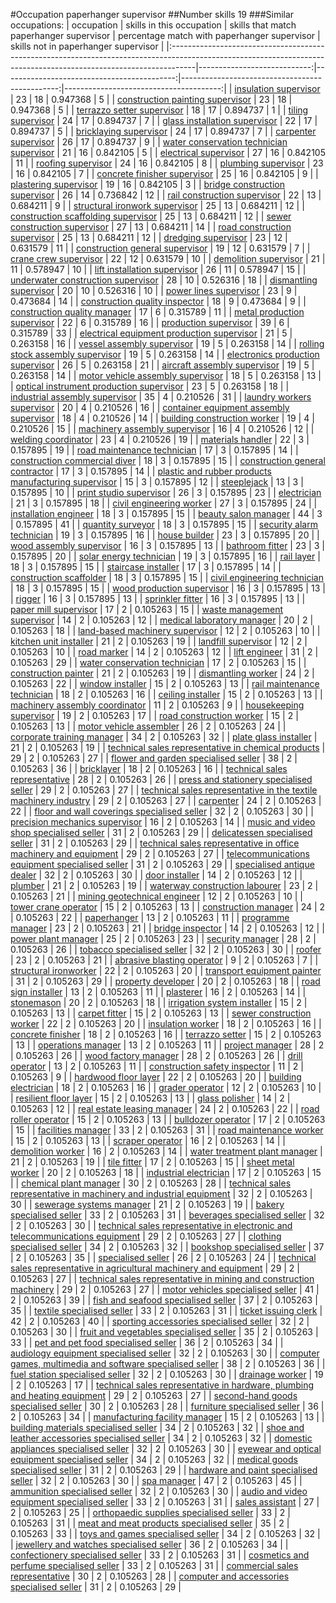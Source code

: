 #Occupation paperhanger supervisor
##Number skills 19
###Similar occupations:
| occupation                                                                                                                                                        |   skills in this occupation |   skills that match paperhanger supervisor |   percentage match with paperhanger supervisor |   skills not in paperhanger supervisor |
|:------------------------------------------------------------------------------------------------------------------------------------------------------------------|----------------------------:|-------------------------------------------:|-----------------------------------------------:|---------------------------------------:|
| [insulation supervisor](insulation_supervisor.md)                                                                                                                 |                          23 |                                         18 |                                       0.947368 |                                      5 |
| [construction painting supervisor](construction_painting_supervisor.md)                                                                                           |                          23 |                                         18 |                                       0.947368 |                                      5 |
| [terrazzo setter supervisor](terrazzo_setter_supervisor.md)                                                                                                       |                          18 |                                         17 |                                       0.894737 |                                      1 |
| [tiling supervisor](tiling_supervisor.md)                                                                                                                         |                          24 |                                         17 |                                       0.894737 |                                      7 |
| [glass installation supervisor](glass_installation_supervisor.md)                                                                                                 |                          22 |                                         17 |                                       0.894737 |                                      5 |
| [bricklaying supervisor](bricklaying_supervisor.md)                                                                                                               |                          24 |                                         17 |                                       0.894737 |                                      7 |
| [carpenter supervisor](carpenter_supervisor.md)                                                                                                                   |                          26 |                                         17 |                                       0.894737 |                                      9 |
| [water conservation technician supervisor](water_conservation_technician_supervisor.md)                                                                           |                          21 |                                         16 |                                       0.842105 |                                      5 |
| [electrical supervisor](electrical_supervisor.md)                                                                                                                 |                          27 |                                         16 |                                       0.842105 |                                     11 |
| [roofing supervisor](roofing_supervisor.md)                                                                                                                       |                          24 |                                         16 |                                       0.842105 |                                      8 |
| [plumbing supervisor](plumbing_supervisor.md)                                                                                                                     |                          23 |                                         16 |                                       0.842105 |                                      7 |
| [concrete finisher supervisor](concrete_finisher_supervisor.md)                                                                                                   |                          25 |                                         16 |                                       0.842105 |                                      9 |
| [plastering supervisor](plastering_supervisor.md)                                                                                                                 |                          19 |                                         16 |                                       0.842105 |                                      3 |
| [bridge construction supervisor](bridge_construction_supervisor.md)                                                                                               |                          26 |                                         14 |                                       0.736842 |                                     12 |
| [rail construction supervisor](rail_construction_supervisor.md)                                                                                                   |                          22 |                                         13 |                                       0.684211 |                                      9 |
| [structural ironwork supervisor](structural_ironwork_supervisor.md)                                                                                               |                          25 |                                         13 |                                       0.684211 |                                     12 |
| [construction scaffolding supervisor](construction_scaffolding_supervisor.md)                                                                                     |                          25 |                                         13 |                                       0.684211 |                                     12 |
| [sewer construction supervisor](sewer_construction_supervisor.md)                                                                                                 |                          27 |                                         13 |                                       0.684211 |                                     14 |
| [road construction supervisor](road_construction_supervisor.md)                                                                                                   |                          25 |                                         13 |                                       0.684211 |                                     12 |
| [dredging supervisor](dredging_supervisor.md)                                                                                                                     |                          23 |                                         12 |                                       0.631579 |                                     11 |
| [construction general supervisor](construction_general_supervisor.md)                                                                                             |                          19 |                                         12 |                                       0.631579 |                                      7 |
| [crane crew supervisor](crane_crew_supervisor.md)                                                                                                                 |                          22 |                                         12 |                                       0.631579 |                                     10 |
| [demolition supervisor](demolition_supervisor.md)                                                                                                                 |                          21 |                                         11 |                                       0.578947 |                                     10 |
| [lift installation supervisor](lift_installation_supervisor.md)                                                                                                   |                          26 |                                         11 |                                       0.578947 |                                     15 |
| [underwater construction supervisor](underwater_construction_supervisor.md)                                                                                       |                          28 |                                         10 |                                       0.526316 |                                     18 |
| [dismantling supervisor](dismantling_supervisor.md)                                                                                                               |                          20 |                                         10 |                                       0.526316 |                                     10 |
| [power lines supervisor](power_lines_supervisor.md)                                                                                                               |                          23 |                                          9 |                                       0.473684 |                                     14 |
| [construction quality inspector](construction_quality_inspector.md)                                                                                               |                          18 |                                          9 |                                       0.473684 |                                      9 |
| [construction quality manager](construction_quality_manager.md)                                                                                                   |                          17 |                                          6 |                                       0.315789 |                                     11 |
| [metal production supervisor](metal_production_supervisor.md)                                                                                                     |                          22 |                                          6 |                                       0.315789 |                                     16 |
| [production supervisor](production_supervisor.md)                                                                                                                 |                          39 |                                          6 |                                       0.315789 |                                     33 |
| [electrical equipment production supervisor](electrical_equipment_production_supervisor.md)                                                                       |                          21 |                                          5 |                                       0.263158 |                                     16 |
| [vessel assembly supervisor](vessel_assembly_supervisor.md)                                                                                                       |                          19 |                                          5 |                                       0.263158 |                                     14 |
| [rolling stock assembly supervisor](rolling_stock_assembly_supervisor.md)                                                                                         |                          19 |                                          5 |                                       0.263158 |                                     14 |
| [electronics production supervisor](electronics_production_supervisor.md)                                                                                         |                          26 |                                          5 |                                       0.263158 |                                     21 |
| [aircraft assembly supervisor](aircraft_assembly_supervisor.md)                                                                                                   |                          19 |                                          5 |                                       0.263158 |                                     14 |
| [motor vehicle assembly supervisor](motor_vehicle_assembly_supervisor.md)                                                                                         |                          18 |                                          5 |                                       0.263158 |                                     13 |
| [optical instrument production supervisor](optical_instrument_production_supervisor.md)                                                                           |                          23 |                                          5 |                                       0.263158 |                                     18 |
| [industrial assembly supervisor](industrial_assembly_supervisor.md)                                                                                               |                          35 |                                          4 |                                       0.210526 |                                     31 |
| [laundry workers supervisor](laundry_workers_supervisor.md)                                                                                                       |                          20 |                                          4 |                                       0.210526 |                                     16 |
| [container equipment assembly supervisor](container_equipment_assembly_supervisor.md)                                                                             |                          18 |                                          4 |                                       0.210526 |                                     14 |
| [building construction worker](building_construction_worker.md)                                                                                                   |                          19 |                                          4 |                                       0.210526 |                                     15 |
| [machinery assembly supervisor](machinery_assembly_supervisor.md)                                                                                                 |                          16 |                                          4 |                                       0.210526 |                                     12 |
| [welding coordinator](welding_coordinator.md)                                                                                                                     |                          23 |                                          4 |                                       0.210526 |                                     19 |
| [materials handler](materials_handler.md)                                                                                                                         |                          22 |                                          3 |                                       0.157895 |                                     19 |
| [road maintenance technician](road_maintenance_technician.md)                                                                                                     |                          17 |                                          3 |                                       0.157895 |                                     14 |
| [construction commercial diver](construction_commercial_diver.md)                                                                                                 |                          18 |                                          3 |                                       0.157895 |                                     15 |
| [construction general contractor](construction_general_contractor.md)                                                                                             |                          17 |                                          3 |                                       0.157895 |                                     14 |
| [plastic and rubber products manufacturing supervisor](plastic_and_rubber_products_manufacturing_supervisor.md)                                                   |                          15 |                                          3 |                                       0.157895 |                                     12 |
| [steeplejack](steeplejack.md)                                                                                                                                     |                          13 |                                          3 |                                       0.157895 |                                     10 |
| [print studio supervisor](print_studio_supervisor.md)                                                                                                             |                          26 |                                          3 |                                       0.157895 |                                     23 |
| [electrician](electrician.md)                                                                                                                                     |                          21 |                                          3 |                                       0.157895 |                                     18 |
| [civil engineering worker](civil_engineering_worker.md)                                                                                                           |                          27 |                                          3 |                                       0.157895 |                                     24 |
| [installation engineer](installation_engineer.md)                                                                                                                 |                          18 |                                          3 |                                       0.157895 |                                     15 |
| [beauty salon manager](beauty_salon_manager.md)                                                                                                                   |                          44 |                                          3 |                                       0.157895 |                                     41 |
| [quantity surveyor](quantity_surveyor.md)                                                                                                                         |                          18 |                                          3 |                                       0.157895 |                                     15 |
| [security alarm technician](security_alarm_technician.md)                                                                                                         |                          19 |                                          3 |                                       0.157895 |                                     16 |
| [house builder](house_builder.md)                                                                                                                                 |                          23 |                                          3 |                                       0.157895 |                                     20 |
| [wood assembly supervisor](wood_assembly_supervisor.md)                                                                                                           |                          16 |                                          3 |                                       0.157895 |                                     13 |
| [bathroom fitter](bathroom_fitter.md)                                                                                                                             |                          23 |                                          3 |                                       0.157895 |                                     20 |
| [solar energy technician](solar_energy_technician.md)                                                                                                             |                          19 |                                          3 |                                       0.157895 |                                     16 |
| [rail layer](rail_layer.md)                                                                                                                                       |                          18 |                                          3 |                                       0.157895 |                                     15 |
| [staircase installer](staircase_installer.md)                                                                                                                     |                          17 |                                          3 |                                       0.157895 |                                     14 |
| [construction scaffolder](construction_scaffolder.md)                                                                                                             |                          18 |                                          3 |                                       0.157895 |                                     15 |
| [civil engineering technician](civil_engineering_technician.md)                                                                                                   |                          18 |                                          3 |                                       0.157895 |                                     15 |
| [wood production supervisor](wood_production_supervisor.md)                                                                                                       |                          16 |                                          3 |                                       0.157895 |                                     13 |
| [rigger](rigger.md)                                                                                                                                               |                          16 |                                          3 |                                       0.157895 |                                     13 |
| [sprinkler fitter](sprinkler_fitter.md)                                                                                                                           |                          16 |                                          3 |                                       0.157895 |                                     13 |
| [paper mill supervisor](paper_mill_supervisor.md)                                                                                                                 |                          17 |                                          2 |                                       0.105263 |                                     15 |
| [waste management supervisor](waste_management_supervisor.md)                                                                                                     |                          14 |                                          2 |                                       0.105263 |                                     12 |
| [medical laboratory manager](medical_laboratory_manager.md)                                                                                                       |                          20 |                                          2 |                                       0.105263 |                                     18 |
| [land-based machinery supervisor](land-based_machinery_supervisor.md)                                                                                             |                          12 |                                          2 |                                       0.105263 |                                     10 |
| [kitchen unit installer](kitchen_unit_installer.md)                                                                                                               |                          21 |                                          2 |                                       0.105263 |                                     19 |
| [landfill supervisor](landfill_supervisor.md)                                                                                                                     |                          12 |                                          2 |                                       0.105263 |                                     10 |
| [road marker](road_marker.md)                                                                                                                                     |                          14 |                                          2 |                                       0.105263 |                                     12 |
| [lift engineer](lift_engineer.md)                                                                                                                                 |                          31 |                                          2 |                                       0.105263 |                                     29 |
| [water conservation technician](water_conservation_technician.md)                                                                                                 |                          17 |                                          2 |                                       0.105263 |                                     15 |
| [construction painter](construction_painter.md)                                                                                                                   |                          21 |                                          2 |                                       0.105263 |                                     19 |
| [dismantling worker](dismantling_worker.md)                                                                                                                       |                          24 |                                          2 |                                       0.105263 |                                     22 |
| [window installer](window_installer.md)                                                                                                                           |                          15 |                                          2 |                                       0.105263 |                                     13 |
| [rail maintenance technician](rail_maintenance_technician.md)                                                                                                     |                          18 |                                          2 |                                       0.105263 |                                     16 |
| [ceiling installer](ceiling_installer.md)                                                                                                                         |                          15 |                                          2 |                                       0.105263 |                                     13 |
| [machinery assembly coordinator](machinery_assembly_coordinator.md)                                                                                               |                          11 |                                          2 |                                       0.105263 |                                      9 |
| [housekeeping supervisor](housekeeping_supervisor.md)                                                                                                             |                          19 |                                          2 |                                       0.105263 |                                     17 |
| [road construction worker](road_construction_worker.md)                                                                                                           |                          15 |                                          2 |                                       0.105263 |                                     13 |
| [motor vehicle assembler](motor_vehicle_assembler.md)                                                                                                             |                          26 |                                          2 |                                       0.105263 |                                     24 |
| [corporate training manager](corporate_training_manager.md)                                                                                                       |                          34 |                                          2 |                                       0.105263 |                                     32 |
| [plate glass installer](plate_glass_installer.md)                                                                                                                 |                          21 |                                          2 |                                       0.105263 |                                     19 |
| [technical sales representative in chemical products](technical_sales_representative_in_chemical_products.md)                                                     |                          29 |                                          2 |                                       0.105263 |                                     27 |
| [flower and garden specialised seller](flower_and_garden_specialised_seller.md)                                                                                   |                          38 |                                          2 |                                       0.105263 |                                     36 |
| [bricklayer](bricklayer.md)                                                                                                                                       |                          18 |                                          2 |                                       0.105263 |                                     16 |
| [technical sales representative](technical_sales_representative.md)                                                                                               |                          28 |                                          2 |                                       0.105263 |                                     26 |
| [press and stationery specialised seller](press_and_stationery_specialised_seller.md)                                                                             |                          29 |                                          2 |                                       0.105263 |                                     27 |
| [technical sales representative in the textile machinery industry](technical_sales_representative_in_the_textile_machinery_industry.md)                           |                          29 |                                          2 |                                       0.105263 |                                     27 |
| [carpenter](carpenter.md)                                                                                                                                         |                          24 |                                          2 |                                       0.105263 |                                     22 |
| [floor and wall coverings specialised seller](floor_and_wall_coverings_specialised_seller.md)                                                                     |                          32 |                                          2 |                                       0.105263 |                                     30 |
| [precision mechanics supervisor](precision_mechanics_supervisor.md)                                                                                               |                          16 |                                          2 |                                       0.105263 |                                     14 |
| [music and video shop specialised seller](music_and_video_shop_specialised_seller.md)                                                                             |                          31 |                                          2 |                                       0.105263 |                                     29 |
| [delicatessen specialised seller](delicatessen_specialised_seller.md)                                                                                             |                          31 |                                          2 |                                       0.105263 |                                     29 |
| [technical sales representative in office machinery and equipment](technical_sales_representative_in_office_machinery_and_equipment.md)                           |                          29 |                                          2 |                                       0.105263 |                                     27 |
| [telecommunications equipment specialised seller](telecommunications_equipment_specialised_seller.md)                                                             |                          31 |                                          2 |                                       0.105263 |                                     29 |
| [specialised antique dealer](specialised_antique_dealer.md)                                                                                                       |                          32 |                                          2 |                                       0.105263 |                                     30 |
| [door installer](door_installer.md)                                                                                                                               |                          14 |                                          2 |                                       0.105263 |                                     12 |
| [plumber](plumber.md)                                                                                                                                             |                          21 |                                          2 |                                       0.105263 |                                     19 |
| [waterway construction labourer](waterway_construction_labourer.md)                                                                                               |                          23 |                                          2 |                                       0.105263 |                                     21 |
| [mining geotechnical engineer](mining_geotechnical_engineer.md)                                                                                                   |                          12 |                                          2 |                                       0.105263 |                                     10 |
| [tower crane operator](tower_crane_operator.md)                                                                                                                   |                          15 |                                          2 |                                       0.105263 |                                     13 |
| [construction manager](construction_manager.md)                                                                                                                   |                          24 |                                          2 |                                       0.105263 |                                     22 |
| [paperhanger](paperhanger.md)                                                                                                                                     |                          13 |                                          2 |                                       0.105263 |                                     11 |
| [programme manager](programme_manager.md)                                                                                                                         |                          23 |                                          2 |                                       0.105263 |                                     21 |
| [bridge inspector](bridge_inspector.md)                                                                                                                           |                          14 |                                          2 |                                       0.105263 |                                     12 |
| [power plant manager](power_plant_manager.md)                                                                                                                     |                          25 |                                          2 |                                       0.105263 |                                     23 |
| [security manager](security_manager.md)                                                                                                                           |                          28 |                                          2 |                                       0.105263 |                                     26 |
| [tobacco specialised seller](tobacco_specialised_seller.md)                                                                                                       |                          32 |                                          2 |                                       0.105263 |                                     30 |
| [roofer](roofer.md)                                                                                                                                               |                          23 |                                          2 |                                       0.105263 |                                     21 |
| [abrasive blasting operator](abrasive_blasting_operator.md)                                                                                                       |                           9 |                                          2 |                                       0.105263 |                                      7 |
| [structural ironworker](structural_ironworker.md)                                                                                                                 |                          22 |                                          2 |                                       0.105263 |                                     20 |
| [transport equipment painter](transport_equipment_painter.md)                                                                                                     |                          31 |                                          2 |                                       0.105263 |                                     29 |
| [property developer](property_developer.md)                                                                                                                       |                          20 |                                          2 |                                       0.105263 |                                     18 |
| [road sign installer](road_sign_installer.md)                                                                                                                     |                          13 |                                          2 |                                       0.105263 |                                     11 |
| [plasterer](plasterer.md)                                                                                                                                         |                          16 |                                          2 |                                       0.105263 |                                     14 |
| [stonemason](stonemason.md)                                                                                                                                       |                          20 |                                          2 |                                       0.105263 |                                     18 |
| [irrigation system installer](irrigation_system_installer.md)                                                                                                     |                          15 |                                          2 |                                       0.105263 |                                     13 |
| [carpet fitter](carpet_fitter.md)                                                                                                                                 |                          15 |                                          2 |                                       0.105263 |                                     13 |
| [sewer construction worker](sewer_construction_worker.md)                                                                                                         |                          22 |                                          2 |                                       0.105263 |                                     20 |
| [insulation worker](insulation_worker.md)                                                                                                                         |                          18 |                                          2 |                                       0.105263 |                                     16 |
| [concrete finisher](concrete_finisher.md)                                                                                                                         |                          18 |                                          2 |                                       0.105263 |                                     16 |
| [terrazzo setter](terrazzo_setter.md)                                                                                                                             |                          15 |                                          2 |                                       0.105263 |                                     13 |
| [operations manager](operations_manager.md)                                                                                                                       |                          13 |                                          2 |                                       0.105263 |                                     11 |
| [project manager](project_manager.md)                                                                                                                             |                          28 |                                          2 |                                       0.105263 |                                     26 |
| [wood factory manager](wood_factory_manager.md)                                                                                                                   |                          28 |                                          2 |                                       0.105263 |                                     26 |
| [drill operator](drill_operator.md)                                                                                                                               |                          13 |                                          2 |                                       0.105263 |                                     11 |
| [construction safety inspector](construction_safety_inspector.md)                                                                                                 |                          11 |                                          2 |                                       0.105263 |                                      9 |
| [hardwood floor layer](hardwood_floor_layer.md)                                                                                                                   |                          22 |                                          2 |                                       0.105263 |                                     20 |
| [building electrician](building_electrician.md)                                                                                                                   |                          18 |                                          2 |                                       0.105263 |                                     16 |
| [grader operator](grader_operator.md)                                                                                                                             |                          12 |                                          2 |                                       0.105263 |                                     10 |
| [resilient floor layer](resilient_floor_layer.md)                                                                                                                 |                          15 |                                          2 |                                       0.105263 |                                     13 |
| [glass polisher](glass_polisher.md)                                                                                                                               |                          14 |                                          2 |                                       0.105263 |                                     12 |
| [real estate leasing manager](real_estate_leasing_manager.md)                                                                                                     |                          24 |                                          2 |                                       0.105263 |                                     22 |
| [road roller operator](road_roller_operator.md)                                                                                                                   |                          15 |                                          2 |                                       0.105263 |                                     13 |
| [bulldozer operator](bulldozer_operator.md)                                                                                                                       |                          17 |                                          2 |                                       0.105263 |                                     15 |
| [facilities manager](facilities_manager.md)                                                                                                                       |                          33 |                                          2 |                                       0.105263 |                                     31 |
| [road maintenance worker](road_maintenance_worker.md)                                                                                                             |                          15 |                                          2 |                                       0.105263 |                                     13 |
| [scraper operator](scraper_operator.md)                                                                                                                           |                          16 |                                          2 |                                       0.105263 |                                     14 |
| [demolition worker](demolition_worker.md)                                                                                                                         |                          16 |                                          2 |                                       0.105263 |                                     14 |
| [water treatment plant manager](water_treatment_plant_manager.md)                                                                                                 |                          21 |                                          2 |                                       0.105263 |                                     19 |
| [tile fitter](tile_fitter.md)                                                                                                                                     |                          17 |                                          2 |                                       0.105263 |                                     15 |
| [sheet metal worker](sheet_metal_worker.md)                                                                                                                       |                          20 |                                          2 |                                       0.105263 |                                     18 |
| [industrial electrician](industrial_electrician.md)                                                                                                               |                          17 |                                          2 |                                       0.105263 |                                     15 |
| [chemical plant manager](chemical_plant_manager.md)                                                                                                               |                          30 |                                          2 |                                       0.105263 |                                     28 |
| [technical sales representative in machinery and industrial equipment](technical_sales_representative_in_machinery_and_industrial_equipment.md)                   |                          32 |                                          2 |                                       0.105263 |                                     30 |
| [sewerage systems manager](sewerage_systems_manager.md)                                                                                                           |                          21 |                                          2 |                                       0.105263 |                                     19 |
| [bakery specialised seller](bakery_specialised_seller.md)                                                                                                         |                          33 |                                          2 |                                       0.105263 |                                     31 |
| [beverages specialised seller](beverages_specialised_seller.md)                                                                                                   |                          32 |                                          2 |                                       0.105263 |                                     30 |
| [technical sales representative in electronic and telecommunications equipment](technical_sales_representative_in_electronic_and_telecommunications_equipment.md) |                          29 |                                          2 |                                       0.105263 |                                     27 |
| [clothing specialised seller](clothing_specialised_seller.md)                                                                                                     |                          34 |                                          2 |                                       0.105263 |                                     32 |
| [bookshop specialised seller](bookshop_specialised_seller.md)                                                                                                     |                          37 |                                          2 |                                       0.105263 |                                     35 |
| [specialised seller](specialised_seller.md)                                                                                                                       |                          26 |                                          2 |                                       0.105263 |                                     24 |
| [technical sales representative in agricultural machinery and equipment](technical_sales_representative_in_agricultural_machinery_and_equipment.md)               |                          29 |                                          2 |                                       0.105263 |                                     27 |
| [technical sales representative in mining and construction machinery](technical_sales_representative_in_mining_and_construction_machinery.md)                     |                          29 |                                          2 |                                       0.105263 |                                     27 |
| [motor vehicles specialised seller](motor_vehicles_specialised_seller.md)                                                                                         |                          41 |                                          2 |                                       0.105263 |                                     39 |
| [fish and seafood specialised seller](fish_and_seafood_specialised_seller.md)                                                                                     |                          37 |                                          2 |                                       0.105263 |                                     35 |
| [textile specialised seller](textile_specialised_seller.md)                                                                                                       |                          33 |                                          2 |                                       0.105263 |                                     31 |
| [ticket issuing clerk](ticket_issuing_clerk.md)                                                                                                                   |                          42 |                                          2 |                                       0.105263 |                                     40 |
| [sporting accessories specialised seller](sporting_accessories_specialised_seller.md)                                                                             |                          32 |                                          2 |                                       0.105263 |                                     30 |
| [fruit and vegetables specialised seller](fruit_and_vegetables_specialised_seller.md)                                                                             |                          35 |                                          2 |                                       0.105263 |                                     33 |
| [pet and pet food specialised seller](pet_and_pet_food_specialised_seller.md)                                                                                     |                          36 |                                          2 |                                       0.105263 |                                     34 |
| [audiology equipment specialised seller](audiology_equipment_specialised_seller.md)                                                                               |                          32 |                                          2 |                                       0.105263 |                                     30 |
| [computer games, multimedia and software specialised seller](computer_games,_multimedia_and_software_specialised_seller.md)                                       |                          38 |                                          2 |                                       0.105263 |                                     36 |
| [fuel station specialised seller](fuel_station_specialised_seller.md)                                                                                             |                          32 |                                          2 |                                       0.105263 |                                     30 |
| [drainage worker](drainage_worker.md)                                                                                                                             |                          19 |                                          2 |                                       0.105263 |                                     17 |
| [technical sales representative in hardware, plumbing and heating equipment](technical_sales_representative_in_hardware,_plumbing_and_heating_equipment.md)       |                          29 |                                          2 |                                       0.105263 |                                     27 |
| [second-hand goods specialised seller](second-hand_goods_specialised_seller.md)                                                                                   |                          30 |                                          2 |                                       0.105263 |                                     28 |
| [furniture specialised seller](furniture_specialised_seller.md)                                                                                                   |                          36 |                                          2 |                                       0.105263 |                                     34 |
| [manufacturing facility manager](manufacturing_facility_manager.md)                                                                                               |                          15 |                                          2 |                                       0.105263 |                                     13 |
| [building materials specialised seller](building_materials_specialised_seller.md)                                                                                 |                          34 |                                          2 |                                       0.105263 |                                     32 |
| [shoe and leather accessories specialised seller](shoe_and_leather_accessories_specialised_seller.md)                                                             |                          34 |                                          2 |                                       0.105263 |                                     32 |
| [domestic appliances specialised seller](domestic_appliances_specialised_seller.md)                                                                               |                          32 |                                          2 |                                       0.105263 |                                     30 |
| [eyewear and optical equipment specialised seller](eyewear_and_optical_equipment_specialised_seller.md)                                                           |                          34 |                                          2 |                                       0.105263 |                                     32 |
| [medical goods specialised seller](medical_goods_specialised_seller.md)                                                                                           |                          31 |                                          2 |                                       0.105263 |                                     29 |
| [hardware and paint specialised seller](hardware_and_paint_specialised_seller.md)                                                                                 |                          32 |                                          2 |                                       0.105263 |                                     30 |
| [spa manager](spa_manager.md)                                                                                                                                     |                          47 |                                          2 |                                       0.105263 |                                     45 |
| [ammunition specialised seller](ammunition_specialised_seller.md)                                                                                                 |                          32 |                                          2 |                                       0.105263 |                                     30 |
| [audio and video equipment specialised seller](audio_and_video_equipment_specialised_seller.md)                                                                   |                          33 |                                          2 |                                       0.105263 |                                     31 |
| [sales assistant](sales_assistant.md)                                                                                                                             |                          27 |                                          2 |                                       0.105263 |                                     25 |
| [orthopaedic supplies specialised seller](orthopaedic_supplies_specialised_seller.md)                                                                             |                          33 |                                          2 |                                       0.105263 |                                     31 |
| [meat and meat products specialised seller](meat_and_meat_products_specialised_seller.md)                                                                         |                          35 |                                          2 |                                       0.105263 |                                     33 |
| [toys and games specialised seller](toys_and_games_specialised_seller.md)                                                                                         |                          34 |                                          2 |                                       0.105263 |                                     32 |
| [jewellery and watches specialised seller](jewellery_and_watches_specialised_seller.md)                                                                           |                          36 |                                          2 |                                       0.105263 |                                     34 |
| [confectionery specialised seller](confectionery_specialised_seller.md)                                                                                           |                          33 |                                          2 |                                       0.105263 |                                     31 |
| [cosmetics and perfume specialised seller](cosmetics_and_perfume_specialised_seller.md)                                                                           |                          33 |                                          2 |                                       0.105263 |                                     31 |
| [commercial sales representative](commercial_sales_representative.md)                                                                                             |                          30 |                                          2 |                                       0.105263 |                                     28 |
| [computer and accessories specialised seller](computer_and_accessories_specialised_seller.md)                                                                     |                          31 |                                          2 |                                       0.105263 |                                     29 |
